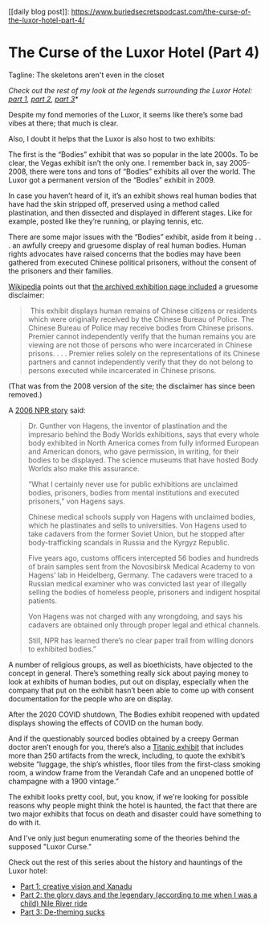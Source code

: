 [[daily blog post]]: https://www.buriedsecretspodcast.com/the-curse-of-the-luxor-hotel-part-4/

# The Curse of the Luxor Hotel (Part 4)


Tagline: The skeletons aren't even in the closet

*Check out the rest of my look at the legends surrounding the Luxor Hotel: [part 1](https://www.buriedsecretspodcast.com/the-curse-of-the-luxor-hotel-part-1/), [part 2](https://www.buriedsecretspodcast.com/the-curse-of-the-luxor-hotel-part-2/), [part 3](https://www.buriedsecretspodcast.com/the-curse-of-the-luxor-hotel-part-3/)**

Despite my fond memories of the Luxor, it seems like there’s some bad vibes at there; that much is clear.

Also, I doubt it helps that the Luxor is also host to two exhibits:

The first is the “Bodies” exhibit that was so popular in the late 2000s. To be clear, the Vegas exhibit isn’t the only one. I remember back in, say 2005-2008, there were tons and tons of “Bodies” exhibits all over the world. The Luxor got a permanent version of the “Bodies” exhibit in 2009.

In case you haven’t heard of it, it’s an exhibit shows real human bodies that have had the skin stripped off, preserved using a method called plastination, and then dissected and displayed in different stages. Like for example, posted like they’re running, or playing tennis, etc.

There are some major issues with the “Bodies” exhibit, aside from it being . . . an awfully creepy and gruesome display of real human bodies. Human rights advocates have raised concerns that the bodies may have been gathered from executed Chinese political prisoners, without the consent of the prisoners and their families.

[Wikipedia](https://en.wikipedia.org/wiki/Bodies:_The_Exhibition#cite_note-disclaimerarchive-6) points out that [the archived exhibition page included](https://web.archive.org/web/20080822023016/http://www.bodiestheexhibition.com/) a gruesome disclaimer:
>  This exhibit displays human remains of Chinese citizens or residents which were originally received by the Chinese Bureau of Police. The Chinese Bureau of Police may receive bodies from Chinese prisons. Premier cannot independently verify that the human remains you are viewing are not those of persons who were incarcerated in Chinese prisons. . . . Premier relies solely on the representations of its Chinese partners and cannot independently verify that they do not belong to persons executed while incarcerated in Chinese prisons.

(That was from the 2008 version of the site; the disclaimer has since been removed.)

A [2006 NPR story](https://www.npr.org/templates/story/story.php?storyId=5637687) said:
> Dr. Gunther von Hagens, the inventor of plastination and the impresario behind the Body Worlds exhibitions, says that every whole body exhibited in North America comes from fully informed European and American donors, who gave permission, in writing, for their bodies to be displayed. The science museums that have hosted Body Worlds also make this assurance.
> 
> “What I certainly never use for public exhibitions are unclaimed bodies, prisoners, bodies from mental institutions and executed prisoners,” von Hagens says.
> 
> Chinese medical schools supply von Hagens with unclaimed bodies, which he plastinates and sells to universities. Von Hagens used to take cadavers from the former Soviet Union, but he stopped after body-trafficking scandals in Russia and the Kyrgyz Republic.
> 
> Five years ago, customs officers intercepted 56 bodies and hundreds of brain samples sent from the Novosibirsk Medical Academy to von Hagens’ lab in Heidelberg, Germany. The cadavers were traced to a Russian medical examiner who was convicted last year of illegally selling the bodies of homeless people, prisoners and indigent hospital patients.
> 
> Von Hagens was not charged with any wrongdoing, and says his cadavers are obtained only through proper legal and ethical channels.
> 
> Still, NPR has learned there’s no clear paper trail from willing donors to exhibited bodies.”


A number of religious groups, as well as bioethicists, have objected to the concept in general. There’s something really sick about paying money to look at exhibits of human bodies, put out on display, especially when the company that put on the exhibit hasn’t been able to come up with consent documentation for the people who are on display.

After the 2020 COVID shutdown, The Bodies exhibit reopened with updated displays showing the effects of COVID on the human body.

And if the questionably sourced bodies obtained by a creepy German doctor aren’t enough for you, there’s also a [Titanic exhibit](https://luxor.mgmresorts.com/en/entertainment/titanic.html) that includes more than 250 artifacts from the wreck, including, to quote the exhibit’s website “luggage, the ship’s whistles, floor tiles from the first-class smoking room, a window frame from the Verandah Cafe and an unopened bottle of champagne with a 1900 vintage.”

The exhibit looks pretty cool, but, you know, if we're looking for possible reasons why people might think the hotel is haunted, the fact that there are two major exhibits that focus on death and disaster could have something to do with it.

And I've only just begun enumerating some of the theories behind the supposed "Luxor Curse."

Check out the rest of this series about the history and hauntings of the Luxor hotel:
- [Part 1: creative vision and Xanadu](https://www.buriedsecretspodcast.com/the-curse-of-the-luxor-hotel-part-1/)
- [Part 2: the glory days and the legendary (according to me when I was a child) Nile River ride](https://www.buriedsecretspodcast.com/the-curse-of-the-luxor-hotel-part-2/)
- [Part 3: De-theming sucks](https://www.buriedsecretspodcast.com/the-curse-of-the-luxor-hotel-part-3/)

